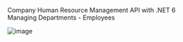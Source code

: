Company Human Resource Management API with .NET 6\
Managing Departments - Employees

![image](https://github.com/arh98/CompanyHR/assets/64440668/861f30c8-aedc-4a11-ad29-00ff7deef6bd)

